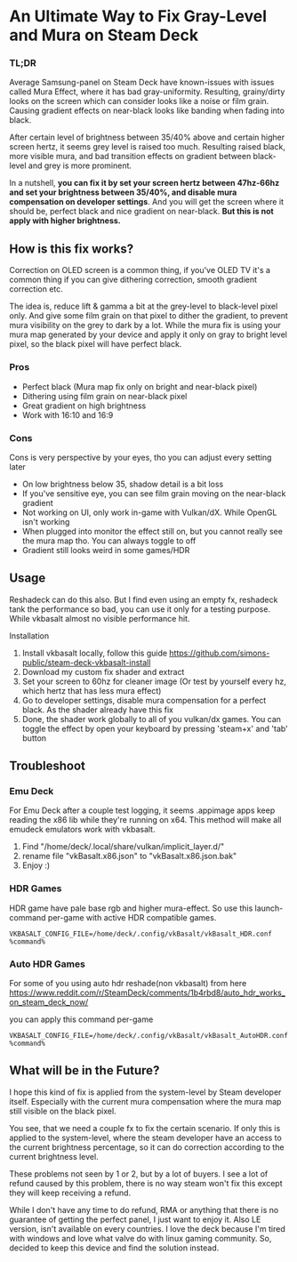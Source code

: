 # An Ultimate Way to Fix Gray-Level and Mura on Steam Deck

### TL;DR

Average Samsung-panel on Steam Deck have known-issues with issues called Mura Effect, where it has bad gray-uniformity. Resulting, grainy/dirty looks on the screen which can consider looks like a noise or film grain. Causing gradient effects on near-black looks like banding when fading into black.

After certain level of brightness between 35/40% above and certain higher screen hertz, it seems grey level is raised too much. Resulting raised black, more visible mura, and bad transition effects on gradient between black-level and grey is more prominent.

In a nutshell, **you can fix it by set your screen hertz between 47hz-66hz and set your brightness between 35/40%, and disable mura compensation on developer settings**. And you will get the screen where it should be, perfect black and nice gradient on near-black. **But this is not apply with higher brightness.**

## How is this fix works?

Correction on OLED screen is a common thing, if you've OLED TV it's a common thing if you can give dithering correction, smooth gradient correction etc.

The idea is, reduce lift & gamma a bit at the grey-level to black-level pixel only. And give some film grain on that pixel to dither the gradient, to prevent mura visibility on the grey to dark by a lot. While the mura fix is using your mura map generated by your device and apply it only on gray to bright level pixel, so the black pixel will have perfect black.

### Pros
- Perfect black (Mura map fix only on bright and near-black pixel)
- Dithering using film grain on near-black pixel
- Great gradient on high brightness
- Work with 16:10 and 16:9

### Cons
Cons is very perspective by your eyes, tho you can adjust every setting later
- On low brightness below 35, shadow detail is a bit loss
- If you've sensitive eye, you can see film grain moving on the near-black gradient
- Not working on UI, only work in-game with Vulkan/dX. While OpenGL isn't working
- When plugged into monitor the effect still on, but you cannot really see the mura map tho. You can always toggle to off
- Gradient still looks weird in some games/HDR

## Usage
Reshadeck can do this also. But I find even using an empty fx, reshadeck tank the performance so bad, you can use it only for a testing purpose. While vkbasalt almost no visible performance hit.

Installation
1. Install vkbasalt locally, follow this guide https://github.com/simons-public/steam-deck-vkbasalt-install
2. Download my custom fix shader and extract
3. Set your screen to 60hz for cleaner image (Or test by yourself every hz, which hertz that has less mura effect)
4. Go to developer settings, disable mura compensation for a perfect black. As the shader already have this fix
5. Done, the shader work globally to all of you vulkan/dx games. You can toggle the effect by open your keyboard by pressing 'steam+x' and 'tab' button

## Troubleshoot
### Emu Deck
For Emu Deck after a couple test logging, it seems .appimage apps keep reading the x86 lib while they're running on x64. This method will make all emudeck emulators work with vkbasalt.

1. Find "/home/deck/.local/share/vulkan/implicit_layer.d/"
2. rename file "vkBasalt.x86.json" to "vkBasalt.x86.json.bak"
3. Enjoy :)

### HDR Games
HDR game have pale base rgb and higher mura-effect. So use this launch-command per-game with active HDR compatible games.
```
VKBASALT_CONFIG_FILE=/home/deck/.config/vkBasalt/vkBasalt_HDR.conf %command%
```

### Auto HDR Games
For some of you using auto hdr reshade(non vkbasalt) from here https://www.reddit.com/r/SteamDeck/comments/1b4rbd8/auto_hdr_works_on_steam_deck_now/

you can apply this command per-game
```
VKBASALT_CONFIG_FILE=/home/deck/.config/vkBasalt/vkBasalt_AutoHDR.conf %command%
```

## What will be in the Future?
I hope this kind of fix is applied from the system-level by Steam developer itself. Especially with the current mura compensation where the mura map still visible on the black pixel.

You see, that we need a couple fx to fix the certain scenario. If only this is applied to the system-level, where the steam developer have an access to the current brightness percentage, so it can do correction according to the current brightness level.

These problems not seen by 1 or 2, but by a lot of buyers. I see a lot of refund caused by this problem, there is no way steam won't fix this except they will keep receiving a refund.

While I don't have any time to do refund, RMA or anything that there is no guarantee of getting the perfect panel, I just want to enjoy it. Also LE version, isn't available on every countries. I love the deck because I'm tired with windows and love what valve do with linux gaming community. So, decided to keep this device and find the solution instead.
